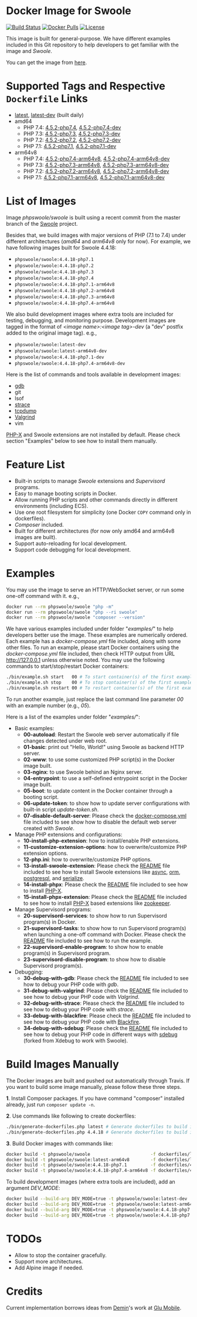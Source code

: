 # Docker Image for Swoole

[![Build Status](https://travis-ci.org/swoole/docker-swoole.svg?branch=master)](https://travis-ci.org/swoole/docker-swoole)
[![Docker Pulls](https://img.shields.io/docker/pulls/phpswoole/swoole.svg)](https://hub.docker.com/r/phpswoole/swoole)
[![License](https://img.shields.io/badge/license-apache2-blue.svg)](https://github.com/swoole/docker-swoole/blob/master/LICENSE)

This image is built for general-purpose. We have different examples included in this Git repository to help developers
to get familiar with the image and _Swoole_.

You can get the image from [here](https://hub.docker.com/r/phpswoole/swoole).

# Supported Tags and Respective `Dockerfile` Links

* [latest](https://github.com/swoole/docker-swoole/blob/master/dockerfiles/latest/amd64/php7.4/Dockerfile), [latest-dev](https://github.com/swoole/docker-swoole/blob/master/dockerfiles/latest/amd64/php7.4/Dockerfile) (built daily)
* amd64
    * PHP 7.4: [4.5.2-php7.4](https://github.com/swoole/docker-swoole/blob/master/dockerfiles/4.5.2/amd64/php7.4/Dockerfile), [4.5.2-php7.4-dev](https://github.com/swoole/docker-swoole/blob/master/dockerfiles/4.5.2/amd64/php7.4/Dockerfile)
    * PHP 7.3: [4.5.2-php7.3](https://github.com/swoole/docker-swoole/blob/master/dockerfiles/4.5.2/amd64/php7.3/Dockerfile), [4.5.2-php7.3-dev](https://github.com/swoole/docker-swoole/blob/master/dockerfiles/4.5.2/amd64/php7.3/Dockerfile)
    * PHP 7.2: [4.5.2-php7.2](https://github.com/swoole/docker-swoole/blob/master/dockerfiles/4.5.2/amd64/php7.2/Dockerfile), [4.5.2-php7.2-dev](https://github.com/swoole/docker-swoole/blob/master/dockerfiles/4.5.2/amd64/php7.2/Dockerfile)
    * PHP 7.1: [4.5.2-php7.1](https://github.com/swoole/docker-swoole/blob/master/dockerfiles/4.5.2/amd64/php7.1/Dockerfile), [4.5.2-php7.1-dev](https://github.com/swoole/docker-swoole/blob/master/dockerfiles/4.5.2/amd64/php7.1/Dockerfile)
* arm64v8
    * PHP 7.4: [4.5.2-php7.4-arm64v8](https://github.com/swoole/docker-swoole/blob/master/dockerfiles/4.5.2/arm64v8/php7.4/Dockerfile), [4.5.2-php7.4-arm64v8-dev](https://github.com/swoole/docker-swoole/blob/master/dockerfiles/4.5.2/arm64v8/php7.4/Dockerfile)
    * PHP 7.3: [4.5.2-php7.3-arm64v8](https://github.com/swoole/docker-swoole/blob/master/dockerfiles/4.5.2/arm64v8/php7.3/Dockerfile), [4.5.2-php7.3-arm64v8-dev](https://github.com/swoole/docker-swoole/blob/master/dockerfiles/4.5.2/arm64v8/php7.3/Dockerfile)
    * PHP 7.2: [4.5.2-php7.2-arm64v8](https://github.com/swoole/docker-swoole/blob/master/dockerfiles/4.5.2/arm64v8/php7.2/Dockerfile), [4.5.2-php7.2-arm64v8-dev](https://github.com/swoole/docker-swoole/blob/master/dockerfiles/4.5.2/arm64v8/php7.2/Dockerfile)
    * PHP 7.1: [4.5.2-php7.1-arm64v8](https://github.com/swoole/docker-swoole/blob/master/dockerfiles/4.5.2/arm64v8/php7.1/Dockerfile), [4.5.2-php7.1-arm64v8-dev](https://github.com/swoole/docker-swoole/blob/master/dockerfiles/4.5.2/arm64v8/php7.1/Dockerfile)

# List of Images

Image _phpswoole/swoole_ is built using a recent commit from the master branch of the [Swoole](https://github.com/swoole/swoole-src) project.

Besides that, we build images with major versions of PHP (7.1 to 7.4) under different architectures (_amd64_ and
_arm64v8_ only for now). For example, we have following images built for Swoole 4.4.18:

* `phpswoole/swoole:4.4.18-php7.1`
* `phpswoole/swoole:4.4.18-php7.2`
* `phpswoole/swoole:4.4.18-php7.3`
* `phpswoole/swoole:4.4.18-php7.4`
* `phpswoole/swoole:4.4.18-php7.1-arm64v8`
* `phpswoole/swoole:4.4.18-php7.2-arm64v8`
* `phpswoole/swoole:4.4.18-php7.3-arm64v8`
* `phpswoole/swoole:4.4.18-php7.4-arm64v8`

We also build development images where extra tools are included for testing, debugging, and monitoring purpose.
Development images are tagged in the format of _&lt;image name&gt;:&lt;image tag&gt;-dev_ (a "dev" postfix added to the
original image tag). e.g.,

* `phpswoole/swoole:latest-dev`
* `phpswoole/swoole:latest-arm64v8-dev`
* `phpswoole/swoole:4.4.18-php7.1-dev`
* `phpswoole/swoole:4.4.18-php7.4-arm64v8-dev`

Here is the list of commands and tools available in development images:

* [gdb](https://www.gnu.org/s/gdb)
* git
* lsof
* [strace](https://strace.io)
* [tcpdump](https://www.tcpdump.org)
* [Valgrind](http://www.valgrind.org)
* vim

[PHP-X](https://github.com/swoole/phpx) and Swoole extensions are not installed by default. Please check section
"Examples" below to see how to install them manually.

# Feature List

* Built-in scripts to manage _Swoole_ extensions and _Supervisord_ programs.
* Easy to manage booting scripts in Docker.
* Allow running PHP scripts and other commands directly in different environments (including ECS).
* Use one root filesystem for simplicity (one Docker `COPY` command only in dockerfiles).
* _Composer_ included.
* Built for different architectures (for now only amd64 and arm64v8 images are built).
* Support auto-reloading for local development.
* Support code debugging for local development.

# Examples

You may use the image to serve an HTTP/WebSocket server, or run some one-off command with it. e.g.,

```bash
docker run --rm phpswoole/swoole "php -m"
docker run --rm phpswoole/swoole "php --ri swoole"
docker run --rm phpswoole/swoole "composer --version"
```

We have various examples included under folder "_examples/_" to help developers better use the image. These examples are
numerically ordered. Each example has a _docker-compose.yml_ file included, along with some other files. To run an
example, please start Docker containers using the _docker-compose.yml_ file included, then check HTTP output from URL
http://127.0.0.1 unless otherwise noted. You may use the following commands to start/stop/restart Docker containers:

```bash
./bin/example.sh start   00 # To start container(s) of the first example.
./bin/example.sh stop    00 # To stop container(s) of the first example.
./bin/example.sh restart 00 # To restart container(s) of the first example.
```

To run another example, just replace the last command line parameter _00_ with an example number (e.g., _05_).

Here is a list of the examples under folder "_examples/_":

* Basic examples:
    * **00-autoload**: Restart the Swoole web server automatically if file changes detected under web root.
    * **01-basic**: print out "Hello, World!" using Swoole as backend HTTP server.
    * **02-www**: to use some customized PHP script(s) in the Docker image built.
    * **03-nginx**: to use Swoole behind an Nginx server.
    * **04-entrypoint**: to use a self-defined entrypoint script in the Docker image built.
    * **05-boot**: to update content in the Docker container through a booting script.
    * **06-update-token**: to show how to update server configurations with built-in script _update-token.sh_.
    * **07-disable-default-server**: Please check the [docker-compose.yml](https://github.com/swoole/docker-swoole/blob/master/examples/07-disable-default-server/docker-compose.yml) file included to see show how to disable the default web server created with _Swoole_.
* Manage PHP extensions and configurations:
    * **10-install-php-extension**: how to install/enable PHP extensions.
    * **11-customize-extension-options**: how to overwrite/customize PHP extension options.
    * **12-php.ini**: how to overwrite/customize PHP options.
    * **13-install-swoole-extension**: Please check the [README](https://github.com/swoole/docker-swoole/tree/master/examples/13-install-swoole-extension) file included to see how to install Swoole extensions like [async](https://github.com/swoole/ext-async), [orm](https://github.com/swoole/ext-orm), [postgresql](https://github.com/swoole/ext-postgresql), and [serialize](https://github.com/swoole/ext-serialize).
    * **14-install-phpx**: Please check the [README](https://github.com/swoole/docker-swoole/tree/master/examples/14-install-phpx) file included to see how to install [PHP-X](https://github.com/swoole/phpx).
    * **15-install-phpx-extension**: Please check the [README](https://github.com/swoole/docker-swoole/tree/master/examples/15-install-phpx-extension) file included to see how to install [PHP-X](https://github.com/swoole/phpx) based extensions like [zookeeper](https://github.com/swoole/ext-zookeeper).
* Manage Supervisord programs:
    * **20-supervisord-services**: to show how to run Supervisord program(s) in Docker.
    * **21-supervisord-tasks**: to show how to run Supervisord program(s) when launching a one-off command with Docker. Please check the [README](https://github.com/swoole/docker-swoole/tree/master/examples/21-supervisord-tasks) file included to see how to run the example.
    * **22-supervisord-enable-program**: to show how to enable program(s) in Supervisord program.
    * **23-supervisord-disable-program**: to show how to disable Supervisord program(s).
* Debugging:
    * **30-debug-with-gdb**: Please check the [README](https://github.com/swoole/docker-swoole/tree/master/examples/30-debug-with-gdb) file included to see how to debug your PHP code with _gdb_.
    * **31-debug-with-valgrind**: Please check the [README](https://github.com/swoole/docker-swoole/tree/master/examples/31-debug-with-valgrind) file included to see how to debug your PHP code with _Valgrind_.
    * **32-debug-with-strace**: Please check the [README](https://github.com/swoole/docker-swoole/tree/master/examples/32-debug-with-strace) file included to see how to debug your PHP code with _strace_.
    * **33-debug-with-blackfire**: Please check the [README](https://github.com/swoole/docker-swoole/tree/master/examples/33-debug-with-blackfire) file included to see how to debug your PHP code with [Blackfire](https://blackfire.io).
    * **34-debug-with-sdebug**: Please check the [README](https://github.com/swoole/docker-swoole/tree/master/examples/34-debug-with-sdebug) file included to see how to debug your PHP code in different ways with [sdebug](https://github.com/swoole/sdebug) (forked from Xdebug to work with Swoole).

# Build Images Manually

The Docker images are built and pushed out automatically through Travis. If you want to build some image manually, please
follow these three steps.

**1**. Install Composer packages. If you have command "composer" installed already, just run `composer update -n`.

**2**. Use commands like following to create dockerfiles:

```bash
./bin/generate-dockerfiles.php latest # Generate dockerfiles to build images from the master branch of Swoole.
./bin/generate-dockerfiles.php 4.4.18 # Generate dockerfiles to build images for Swoole 4.4.18.
```

**3**. Build Docker images with commands like:

```bash
docker build -t phpswoole/swoole                       -f dockerfiles/latest/amd64/php7.4/Dockerfile   .
docker build -t phpswoole/swoole:latest-arm64v8        -f dockerfiles/latest/arm64v8/php7.4/Dockerfile .
docker build -t phpswoole/swoole:4.4.18-php7.1         -f dockerfiles/4.4.18/amd64/php7.1/Dockerfile   .
docker build -t phpswoole/swoole:4.4.18-php7.4-arm64v8 -f dockerfiles/4.4.18/arm64v8/php7.4/Dockerfile .
```

To build development images (where extra tools are included), add an argument _DEV_MODE_:

```bash
docker build --build-arg DEV_MODE=true -t phpswoole/swoole:latest-dev                -f dockerfiles/latest/amd64/php7.4/Dockerfile   .
docker build --build-arg DEV_MODE=true -t phpswoole/swoole:latest-arm64v8-dev        -f dockerfiles/latest/arm64v8/php7.4/Dockerfile .
docker build --build-arg DEV_MODE=true -t phpswoole/swoole:4.4.18-php7.1-dev         -f dockerfiles/4.4.18/amd64/php7.1/Dockerfile   .
docker build --build-arg DEV_MODE=true -t phpswoole/swoole:4.4.18-php7.4-arm64v8-dev -f dockerfiles/4.4.18/arm64v8/php7.4/Dockerfile .
```

# TODOs

* Allow to stop the container gracefully.
* Support more architectures.
* Add Alpine image if needed.

# Credits

Current implementation borrows ideas from [Demin](https://github.com/deminy)'s work at [Glu Mobile](https://glu.com).
